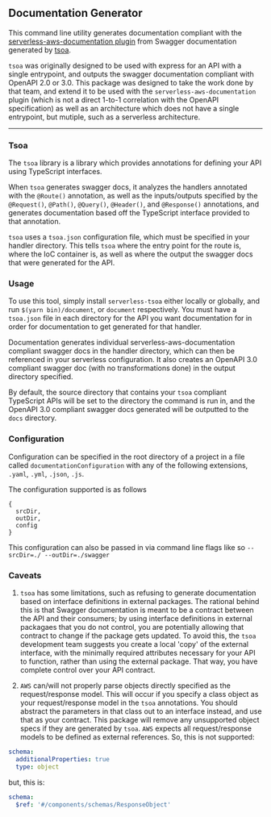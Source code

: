 ## Documentation Generator

This command line utility generates documentation compliant with the [serverless-aws-documentation plugin](https://github.com/deliveryhero/serverless-aws-documentation) from Swagger documentation generated by [tsoa](https://github.com/lukeautry/tsoa).

`tsoa` was originally designed to be used with express for an API with a single entrypoint, and outputs the swagger documentation compliant with OpenAPI 2.0 or 3.0. This package was designed to take the work done by that team, and extend it to be used with the `serverless-aws-documentation` plugin (which is not a direct 1-to-1 correlation with the OpenAPI specification) as well as an architecture which does not have a single entrypoint, but mutiple, such as a serverless architecture.

---

### Tsoa

The `tsoa` library is a library which provides annotations for defining your API using TypeScript interfaces.

When `tsoa` generates swagger docs, it analyzes the handlers annotated with the `@Route()` annotation, as well as the inputs/outputs specified by the `@Request()`, `@Path()`, `@Query()`, `@Header()`, and `@Response()` annotations, and generates documentation based off the TypeScript interface provided to that annotation.

`tsoa` uses a `tsoa.json` configuration file, which must be specified in your handler directory. This tells `tsoa` where the entry point for the route is, where the IoC container is, as well as where the output the swagger docs that were generated for the API.

### Usage

To use this tool, simply install `serverless-tsoa` either locally or globally, and run `$(yarn bin)/document`, or `document` respectively. You must have a `tsoa.json` file in each directory for the API you want documentation for in order for documentation to get generated for that handler.

Documentation generates individual serverless-aws-documentation compliant swagger docs in the handler directory, which can then be referenced in your serverless configuration. It also creates an OpenAPI 3.0 compliant swagger doc (with no transformations done) in the output directory specified.

By default, the source directory that contains your `tsoa` compliant TypeScript APIs will be set to the directory the command is run in, and the OpenAPI 3.0 compliant swagger docs generated will be outputted to the `docs` directory.

### Configuration

Configuration can be specified in the root directory of a project in a file called `documentationConfiguration` with any of the following extensions, `.yaml`, `.yml`, `.json`, `.js`.

The configuration supported is as follows

```
{
  srcDir,
  outDir,
  config
}
```

This configuration can also be passed in via command line flags like so `--srcDir=./ --outDir=./swagger`

### Caveats

1. `tsoa` has some limitations, such as refusing to generate documentation based on interface definitions in external packages. The rational behind this is that Swagger documentation is meant to be a contract between the API and their consumers; by using interface definitions in external packagaes that you do not control, you are potentially allowing that contract to change if the package gets updated. To avoid this, the `tsoa` development team suggests you create a local 'copy' of the external interface, with the minimally required attributes necessary for your API to function, rather than using the external package. That way, you have complete control over your API contract.

2. `AWS` can/will not properly parse objects directly specified as the request/response model. This will occur if you specify a class object as your request/response model in the `tsoa` annotations. You should abstract the parameters in that class out to an interface instead, and use that as your contract. This package will remove any unsupported object specs if they are generated by `tsoa`. `AWS` expects all request/response models to be defined as external references. So, this is not supported:

```yml
schema:
  additionalProperties: true
  type: object
```

but, this is:

```yml
schema:
  $ref: '#/components/schemas/ResponseObject'
```

